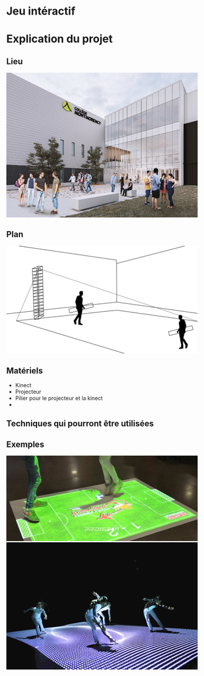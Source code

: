 # Jeu intéractif

# Explication du projet

## Lieu
![nouveaupavillon](assets/nouveaupavillon.png)
## Plan
![plan](assets/plan.jpg)

## Matériels
- Kinect
- Projecteur
- Pilier pour le projecteur et la kinect
- 

## Techniques qui pourront être utilisées

## Exemples
![floors_mapping_projector](assets/floors_mapping_projector.jpg)
![floors_mapping_projector_02](assets/interactive-floor-projections_02.jpg)





